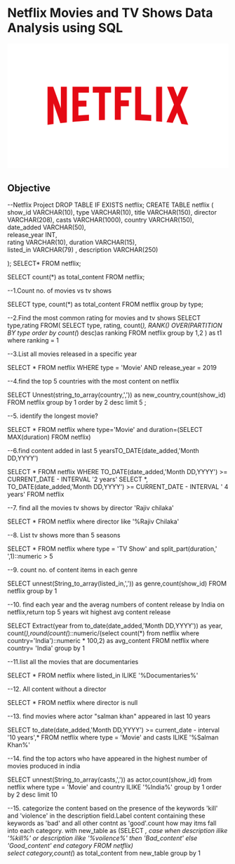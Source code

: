 # Netflix Movies and TV Shows Data Analysis using SQL
![](https://github.com/suhaniithape/netflix_sql_project/blob/main/Logos-Readability-Netflix-logo.png)

## Objective

--Netflix Project
DROP TABLE IF EXISTS netflix; 
CREATE TABLE netflix
(
    show_id VARCHAR(10),
    type VARCHAR(10),
    title VARCHAR(150),
    director VARCHAR(208),
    casts VARCHAR(1000),
    country	VARCHAR(150),
    date_added  VARCHAR(50),	
    release_year INT,	
    rating VARCHAR(10),
	duration VARCHAR(15),	
    listed_in  VARCHAR(79)	,
    description  VARCHAR(250)	

);
SELECT* FROM netflix;


SELECT count(*) as total_content FROM netflix;

--1.Count no. of movies vs tv shows

SELECT type, count(*) as total_content FROM netflix group by type;

--2.Find the most common rating for movies and tv shows
SELECT type,rating FROM(
SELECT type, rating, count(*), RANK() OVER(PARTITION BY type order by count(*) desc)as ranking FROM netflix group by 1,2 ) as t1 where ranking = 1

--3.List all movies released in a specific year

SELECT * FROM netflix WHERE type = 'Movie' AND release_year = 2019

--4.find the top 5 countries with the most content on netflix 

SELECT Unnest(string_to_array(country,',')) as new_country,count(show_id) FROM netflix group by 1 order by 2 desc limit 5 ;

--5. identify the longest movie?

SELECT * FROM netflix where type='Movie' and duration=(SELECT MAX(duration) FROM netflix) 

--6.find content added in last 5 yearsTO_DATE(date_added,'Month DD,YYYY')

SELECT * FROM netflix WHERE TO_DATE(date_added,'Month DD,YYYY') >= CURRENT_DATE - INTERVAL '2 years' 
SELECT *,  TO_DATE(date_added,'Month DD,YYYY') >= CURRENT_DATE - INTERVAL ' 4 years' FROM netflix

--7. find all the movies tv shows by director 'Rajiv chilaka'

SELECT * FROM netflix where director like '%Rajiv Chilaka'

--8. List tv shows more than 5 seasons

SELECT *   FROM netflix where type = 'TV Show' and split_part(duration,' ',1)::numeric > 5

--9. count no. of content items in each genre

SELECT unnest(String_to_array(listed_in,',')) as genre,count(show_id) FROM netflix group by 1

--10. find each year and the averag numbers of content release by India on netflix,return top 5 years wit highest avg content release

SELECT Extract(year from to_date(date_added,'Month DD,YYYY')) as year, count(*),round(count(*)::numeric/(select count(*) from netflix where country='India')::numeric * 100,2) as avg_content FROM netflix where country= 'India' group by 1


--11.list all the movies that are documentaries

SELECT * FROM netflix where listed_in ILIKE '%Documentaries%'

--12. All content without a director

SELECT * FROM netflix where director is null

--13. find movies where actor "salman khan" appeared in last 10 years

SELECT to_date(date_added,'Month DD,YYYY') >= current_date - interval '10 years',* FROM netflix where type = 'Movie' and casts ILIKE '%Salman Khan%'

--14. find the top actors who have appeared in the highest number of movies produced in india

SELECT unnest(String_to_array(casts,',')) as actor,count(show_id) from netflix where type = 'Movie' and country ILIKE '%India%' group by 1 order by 2 desc limit 10 

--15. categorize the content based on the presence of the keywords 'kill' and 'violence' in the description field.Label content containing these keywords as 'bad' and all other contnt as 'good'.count how may itms fall into each category.
with new_table as
(SELECT *, case when description ilike '%kill%' or description ilike '%voilence%' then 'Bad_content' else 'Good_content' end category FROM netflix)   
select category,count(*) as total_content from new_table group by 1






























